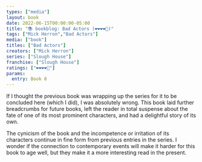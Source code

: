 ```yaml
---
types: ["media"]
layout: book
date: 2022-06-15T00:00:00-05:00
title: "📚 bookblog: Bad Actors (❤️❤️❤️❤️🖤)"
tags: ["Mick Herron","Bad Actors"]
media: ["book"]
titles: ["Bad Actors"]
creators: ["Mick Herron"]
series: ["Slough House"]
franchise: ["Slough House"]
ratings: ["❤️❤️❤️❤️🖤"]
params:
  entry: Book 8
---
```


If I thought the previous book was wrapping up the series for it to be concluded here (which I did), I was absolutely wrong. This book laid further breadcrumbs for future books, left the reader in total suspense about the fate of one of its most prominent characters, and had a delightful story of its own.

The cynicism of the book and the incompetence or irritation of its characters continue in fine form from previous entries in the series. I wonder if the connection to contemporary events will make it harder for this book to age well, but they make it a more interesting read in the present.